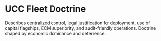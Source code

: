 # UCC Fleet Doctrine

Describes centralized control, legal justification for deployment, use of capital flagships, ECM superiority, and audit-friendly operations. Doctrine shaped by economic dominance and deterrence.